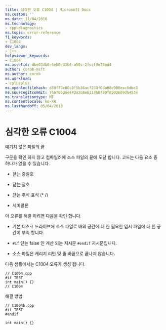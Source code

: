 ```yaml
---
title: 심각한 오류 C1004 | Microsoft Docs
ms.custom: ''
ms.date: 11/04/2016
ms.technology:
- cpp-diagnostics
ms.topic: error-reference
f1_keywords:
- C1004
dev_langs:
- C++
helpviewer_keywords:
- C1004
ms.assetid: dbe034b0-6eb0-41b4-a50c-2fccf9e78ad4
author: corob-msft
ms.author: corob
ms.workload:
- cplusplus
ms.openlocfilehash: d88f76c00c8f5b36acf238f0da88e908eac6dbe8
ms.sourcegitcommit: 76b7653ae443a2b8eb1186b789f8503609d6453e
ms.translationtype: MT
ms.contentlocale: ko-KR
ms.lasthandoff: 05/04/2018
---
```

# <a name="fatal-error-c1004"></a>심각한 오류 C1004
예기치 않은 파일의 끝  
  
 구문을 확인 하지 않고 컴파일러에 소스 파일의 끝에 도달 합니다. 코드는 다음 요소 중 하나가 없을 수 있습니다.  
  
-   닫는 중괄호  
  
-   닫는 괄호  
  
-   닫는 주석 표식 (* /)  
  
-   세미콜론  
  
 이 오류를 해결 하려면 다음을 확인 합니다.  
  
-   기본 디스크 드라이브에 소스 파일로 배의 공간에 대 한 필요한 임시 파일에 대 한 공간이 부족 합니다.  
  
-   `#if` 닫는 false 인 계산 되는 지시문 `#endif` 지시문입니다.  
  
-   소스 파일은 캐리지 리턴 및 줄 바꿈으로 끝나지 않습니다.  
  
 다음 샘플에서는 C1004 오류가 생성 됩니다.  
  
```  
// C1004.cpp  
#if TEST  
int main() {}  
// C1004  
```  
  
 해결 방법:  
  
```  
// C1004b.cpp  
#if TEST  
#endif  
  
int main() {}  
```